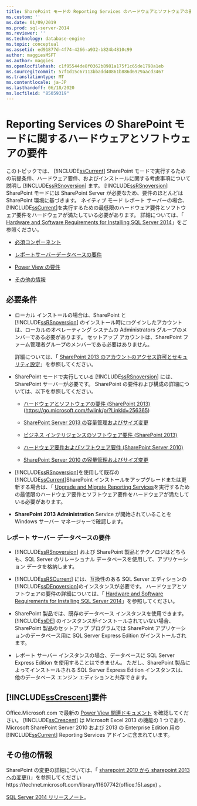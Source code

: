 ```yaml
---
title: SharePoint モードの Reporting Services のハードウェアとソフトウェアの要件 |Microsoft Docs
ms.custom: ''
ms.date: 01/09/2019
ms.prod: sql-server-2014
ms.reviewer: ''
ms.technology: database-engine
ms.topic: conceptual
ms.assetid: ed91877d-4f74-4266-a932-b824b4810c99
author: maggiesMSFT
ms.author: maggies
ms.openlocfilehash: c1f95544de8f0362b8981a175f1c65de1798a1eb
ms.sourcegitcommit: 57f1d15c67113bbadd40861b886d6929aacd3467
ms.translationtype: MT
ms.contentlocale: ja-JP
ms.lasthandoff: 06/18/2020
ms.locfileid: "85059319"
---
```

# <a name="hardware-and-software-requirements-for-reporting-services-in-sharepoint-mode"></a>Reporting Services の SharePoint モードに関するハードウェアとソフトウェアの要件

  このトピックでは、 [!INCLUDE[ssCurrent](../../includes/sscurrent-md.md)] SharePoint モードで実行するための前提条件、ハードウェア要件、およびインストールに関する考慮事項について説明し [!INCLUDE[ssRSnoversion](../../includes/ssrsnoversion-md.md)] ます。 [!INCLUDE[ssRSnoversion](../../includes/ssrsnoversion-md.md)] SharePoint モードには SharePoint Server が必要なため、要件のほとんどは SharePoint 環境に基づきます。 ネイティブ モード レポート サーバーの場合、 [!INCLUDE[ssCurrent](../../includes/sscurrent-md.md)]を実行するための最低限のハードウェア要件とソフトウェア要件をハードウェアが満たしている必要があります。 詳細については、「 [Hardware and Software Requirements for Installing SQL Server 2014](hardware-and-software-requirements-for-installing-sql-server.md)」をご参照ください。  
  
-   [必須コンポーネント](#bkmk_prereq)  
  
-   [レポートサーバーデータベースの要件](#bkmk_report_server_database)  
  
-   [Power View の要件](#bkmk_powerview)  
  
-   [その他の情報](#bkmk_more_information)  
  
##  <a name="prerequisites"></a><a name="bkmk_prereq"></a> 必要条件  
  
-   ローカル インストールの場合は、SharePoint と [!INCLUDE[ssRSnoversion](../../includes/ssrsnoversion-md.md)] のインストール時にログインしたアカウントは、ローカルのオペレーティング システムの Administrators グループのメンバーである必要があります。 セットアップ アカウントは、SharePoint ファーム管理者グループのメンバーである必要はありません。  
  
     詳細については、「 [SharePoint 2013 のアカウントのアクセス許可とセキュリティ設定](https://technet.microsoft.com/library/cc678863.aspx)」を参照してください。  
  
-   SharePoint モードで実行している [!INCLUDE[ssRSnoversion](../../includes/ssrsnoversion-md.md)] には、SharePoint サーバーが必要です。 SharePoint の要件および構成の詳細については、以下を参照してください。  
  
    -   [ハードウェアとソフトウェアの要件 (SharePoint 2013)](https://go.microsoft.com/fwlink/p/?LinkId=256365) (https://go.microsoft.com/fwlink/p/?LinkId=256365)  
  
    -   [SharePoint Server 2013 の容量管理およびサイズ変更](https://technet.microsoft.com/library/cc261700.aspx)  
  
    -   [ビジネス インテリジェンスのソフトウェア要件 (SharePoint 2013)](https://go.microsoft.com/fwlink/p/?LinkId=256367)  
  
    -   [ハードウェア要件およびソフトウェア要件 (SharePoint Server 2010)](https://technet.microsoft.com/library/cc262485\(v=office.14\))  
  
    -   [SharePoint Server 2010 の容量管理およびサイズ変更](https://technet.microsoft.com/library/cc261700.aspx\(v=office.14\))  
  
-   [!INCLUDE[ssRSnoversion](../../includes/ssrsnoversion-md.md)]を使用して既存の [!INCLUDE[ssCurrent](../../includes/sscurrent-md.md)]SharePoint インストールをアップグレードまたは更新する場合は、「 [Upgrade and Migrate Reporting Services](../../reporting-services/install-windows/upgrade-and-migrate-reporting-services.md)を実行するための最低限のハードウェア要件とソフトウェア要件をハードウェアが満たしている必要があります。  
  
-   **SharePoint 2013 Administration** Service が開始されていることを Windows サーバー マネージャーで確認します。  
  
###  <a name="report-server-database-requirements"></a><a name="bkmk_report_server_database"></a> レポート サーバー データベースの要件  
  
-   [!INCLUDE[ssRSnoversion](../../includes/ssrsnoversion-md.md)] および SharePoint 製品とテクノロジはどちらも、SQL Server のリレーショナル データベースを使用して、アプリケーション データを格納します。  
  
-   [!INCLUDE[ssRSCurrent](../../includes/ssrscurrent-md.md)] には、互換性のある SQL Server エディションの [!INCLUDE[ssDEnoversion](../../includes/ssdenoversion-md.md)]のインスタンスが必要です。 ハードウェアとソフトウェアの要件の詳細については、「 [Hardware and Software Requirements for Installing SQL Server 2014](hardware-and-software-requirements-for-installing-sql-server.md)」を参照してください。  
  
-   SharePoint 製品では、既存のデータベース インスタンスを使用できます。 [!INCLUDE[ssDE](../../includes/ssde-md.md)] のインスタンスがインストールされていない場合、SharePoint 製品のセットアップ プログラムでは SharePoint アプリケーションのデータベース用に SQL Server Express Edition がインストールされます。  
  
-   レポート サーバー インスタンスの場合、データベースに SQL Server Express Edition を使用することはできません。 ただし、SharePoint 製品によってインストールされる SQL Server Express Edition インスタンスは、他のデータベース エンジン エディションと共存できます。  
  
##  <a name="sscrescent-requirements"></a><a name="bkmk_powerview"></a>[!INCLUDE[ssCrescent](../../includes/sscrescent-md.md)]要件

 Office.Microsoft.com で最新の [Power View 関連ドキュメント](https://office.microsoft.com/excel-help/power-view-explore-visualize-and-present-your-data-HA102835634.aspx) を確認してください。 [!INCLUDE[ssCrescent](../../includes/sscrescent-md.md)] は Microsoft Excel 2013 の機能の 1 つであり、Microsoft SharePoint Server 2010 および 2013 の Enterprise Edition 用の [!INCLUDE[ssCurrent](../../includes/sscurrent-md.md)] Reporting Services アドインに含まれています。  
  
##  <a name="more-information"></a><a name="bkmk_more_information"></a> その他の情報

 SharePoint の変更の詳細については、「 [sharepoint 2010 から sharepoint 2013 への変更](https://technet.microsoft.com/library/ff607742\(office.15\).aspx)()」を参照してください https://technet.microsoft.com/library/ff607742(office.15).aspx) 。  
  
 [SQL Server 2014 リリースノート](https://go.microsoft.com/fwlink/?LinkID=296445)。  
  
